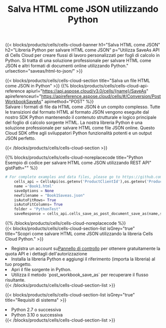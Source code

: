 ﻿---
title:  Salva HTML come JSON utilizzando Python
description:  Utilizzando Aspose.Cells Cloud SDK per Python per salvare il file in formato HTML come file in formato JSON.
kwords: Excel, Save HTML as JSON, REST, Python
howto: How to save HTML as JSON using Aspose.Cells Cloud Python library.
---
{{< blocks/products/cells/cells-cloud-banner h1="Salva HTML come JSON" h2="Libreria Python per salvare HTML come JSON" p="Utilizza SaveAs API di Cells Cloud per creare flussi di lavoro personalizzati per fogli di calcolo in Python. Si tratta di una soluzione professionale per salvare HTML come JSON e altri formati di documenti online utilizzando Python." urlsection="saveas/html-to-json/" >}}

{{< blocks/products/cells/cells-cloud-section title="Salva un file HTML come JSON in Python" >}}
{{% blocks/products/cells/cells-cloud-api-reference apiurl="https://api.aspose.cloud/v3.0/cells/{name}/SaveAs" apireferenceurl="https://apireference.aspose.cloud/cells/#/Conversion/PostWorkbookSaveAs" apimethod="POST" %}}
<br/>
Salvare i formati di file da HTML come JSON è un compito complesso. Tutte le transizioni dal formato HTML al formato JSON vengono eseguite dal nostro SDK Python mantenendo il contenuto strutturale e logico principale del foglio di calcolo sorgente HTML. La nostra libreria Python è una soluzione professionale per salvare HTML come file JSON online. Questo Cloud SDK offre agli sviluppatori Python funzionalità potenti e un output JSON perfetto.

{{< /blocks/products/cells/cells-cloud-section >}}

{{% blocks/products/cells/cells-cloud-noreplacecode title="Python Esempio di codice per salvare HTML come JSON utilizzando REST API" gistPath="" %}}
  
```python
# For complete examples and data files, please go to https://github.com/aspose-cells-cloud/aspose-cells-cloud-python/
    cells_api = CellsApi(os.getenv('ProductClientId'),os.getenv('ProductClientSecret'))
    name ='Book1.html'    
    saveOptions = None
    newfilename = "Book1Saveas.json"
    isAutoFitRows= True
    isAutoFitColumns= True
    folder = "PythonTest"
    saveResponse = cells_api.cells_save_as_post_document_save_as(name,save_options=saveOptions, newfilename=(folder +'/' + newfilename),folder=folder)
```
  
{{% /blocks/products/cells/cells-cloud-noreplacecode %}}
<br/>
{{< blocks/products/cells/cells-cloud-section-list isGrey="true" title="Scopri come salvare HTML come JSON utilizzando la libreria Cells Cloud Python." >}}
<li> Registra un account su<a href="https://dashboard.aspose.cloud/">Pannello di controllo</a> per ottenere gratuitamente la quota API e i dettagli dell'autorizzazione</li>
<li>Installa la libreria Python e aggiungi il riferimento (importa la libreria) al tuo progetto.</li>
<li>Apri il file sorgente in Python.</li>
<li>Utilizza il metodo `post_workbook_save_as` per recuperare il flusso risultante.</li>
{{< /blocks/products/cells/cells-cloud-section-list >}}

{{< blocks/products/cells/cells-cloud-section-list isGrey="true" title="Requisiti di sistema" >}}
<li>Python 2.7 o successiva</li>
<li>Python 3.10 o successiva</li>
{{< /blocks/products/cells/cells-cloud-section-list >}}
